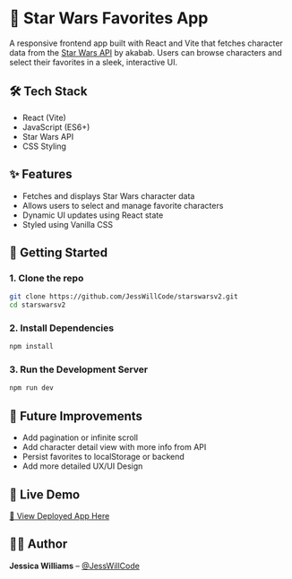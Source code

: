 # 🌌 Star Wars Favorites App

A responsive frontend app built with React and Vite that fetches character data from the [Star Wars API](https://akabab.github.io/starwars-api/api/all.json) by akabab. Users can browse characters and select their favorites in a sleek, interactive UI.

## 🛠 Tech Stack

- React (Vite)
- JavaScript (ES6+)
- Star Wars API 
- CSS Styling

## ✨ Features

- Fetches and displays Star Wars character data
- Allows users to select and manage favorite characters
- Dynamic UI updates using React state
- Styled using Vanilla CSS

## 🚀 Getting Started

### 1. Clone the repo

```bash
git clone https://github.com/JessWillCode/starswarsv2.git
cd starswarsv2
```
### 2. Install Dependencies

```bash
npm install
```
### 3. Run the Development Server

```bash
npm run dev
```

## 🧪 Future Improvements

- Add pagination or infinite scroll
- Add character detail view with more info from API
- Persist favorites to localStorage or backend
- Add more detailed UX/UI Design

## 💫 Live Demo

[🔗 View Deployed App Here](#)

## 🧑‍💻 Author

**Jessica Williams** – [@JessWillCode](https://github.com/JessWillCode)
